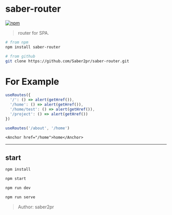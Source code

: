 # saber-router

[![npm](https://img.shields.io/npm/v/saber-router.svg?color=blue)](https://www.npmjs.com/package/saber-router)

> router for SPA.

```bash
# from npm
npm install saber-router

# from github
git clone https://github.com/Saber2pr/saber-router.git
```

# For Example

```ts
useRoutes({
  '/': () => alert(getHref()),
  '/home': () => alert(getHref()),
  '/home/test': () => alert(getHref()),
  '/project': () => alert(getHref())
})

useRoutes('/about', '/home')
```

```tsx
<Anchor href="/home">home</Anchor>
```

---

## start

```bash
npm install
```

```bash
npm start

npm run dev

npm run serve
```

> Author: saber2pr
